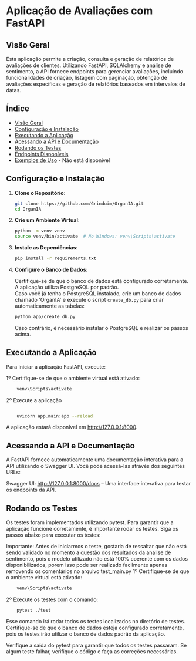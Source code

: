 # Aplicação de Avaliações com FastAPI

## Visão Geral

Esta aplicação permite a criação, consulta e geração de relatórios de avaliações de clientes. Utilizando FastAPI, SQLAlchemy e análise de sentimento, a API fornece endpoints para gerenciar avaliações, incluindo funcionalidades de criação, listagem com paginação, obtenção de avaliações específicas e geração de relatórios baseados em intervalos de datas.

## Índice

- [Visão Geral](#visão-geral)
- [Configuração e Instalação](#configuração-e-instalação)
- [Executando a Aplicação](#executando-a-aplicação)
- [Acessando a API e Documentação](#acessando-a-api-e-documentação)
- [Rodando os Testes](#rodando-os-testes)
- [Endpoints Disponíveis](#endpoints-disponíveis)
- [Exemplos de Uso](#exemplos-de-uso) - Não está disponivel

## Configuração e Instalação

1. **Clone o Repositório**:

    ```bash
    git clone https://github.com/Grinduim/OrganIA.git
    cd OrganIA
    ```

2. **Crie um Ambiente Virtual**:

    ```bash
    python -m venv venv
    source venv/bin/activate  # No Windows: venv\Scripts\activate
    ```

3. **Instale as Dependências**:

    ```bash
    pip install -r requirements.txt
    ```

4. **Configure o Banco de Dados**:

    Certifique-se de que o banco de dados está configurado corretamente. A aplicação utiliza PostgreSQL por padrão.  
    Caso você já tenha o PostgreSQL instalado, crie um banco de dados chamado 'OrganIA' e execute o script `create_db.py` para criar automaticamente as tabelas:

    ```bash
    python app/create_db.py
    ```

    Caso contrário, é necessário instalar o PostgreSQL e realizar os passos acima.

## Executando a Aplicação

Para iniciar a aplicação FastAPI, execute:

1º Certifique-se de que o ambiente virtual está ativado:
```bash
    venv\Scripts\activate
```
2º Execute a aplicação
```bash

    uvicorn app.main:app --reload
```
A aplicação estará disponível em http://127.0.0.1:8000.

## Acessando a API e Documentação

A FastAPI fornece automaticamente uma documentação interativa para a API utilizando o Swagger UI. Você pode acessá-las através dos seguintes URLs:

Swagger UI: http://127.0.0.1:8000/docs – Uma interface interativa para testar os endpoints da API.

## Rodando os Testes
Os testes foram implementados utilizando pytest. Para garantir que a aplicação funcione corretamente, é importante rodar os testes. Siga os passos abaixo para executar os testes:

Importante: Antes de iniciarmos o teste, gostaria de ressaltar que não está sendo validado no momento a questão dos resultados da analise de sentimento, pois o modelo utilizado não está 100% coerente com os dados disponibilizados, porem isso pode ser realizado facilmente apenas removendo os comentários no arquivo test_main.py
1º Certifique-se de que o ambiente virtual está ativado:

```bash
    venv\Scripts\activate
```

2º Execute os testes com o comando:
```bash
    pytest ./test
```
Esse comando irá rodar todos os testes localizados no diretório de testes. Certifique-se de que o banco de dados esteja configurado corretamente, pois os testes irão utilizar o banco de dados padrão da aplicação.

Verifique a saída do pytest para garantir que todos os testes passaram. Se algum teste falhar, verifique o código e faça as correções necessárias.